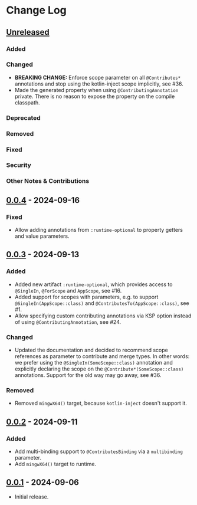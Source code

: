 # Change Log

## [Unreleased]

### Added

### Changed

* **BREAKING CHANGE:** Enforce scope parameter on all `@Contributes*` annotations and stop using the kotlin-inject scope implicitly, see #36.
* Made the generated property when using `@ContributingAnnotation` private. There is no reason to expose the property on the compile classpath.

### Deprecated

### Removed

### Fixed

### Security

### Other Notes & Contributions


## [0.0.4] - 2024-09-16

### Fixed

* Allow adding annotations from `:runtime-optional` to property getters and value parameters.


## [0.0.3] - 2024-09-13

### Added

- Added new artifact `:runtime-optional`, which provides access to `@SingleIn`, `@ForScope` and `AppScope`, see #16.
- Added support for scopes with parameters, e.g. to support `@SingleIn(AppScope::class)` and `@ContributesTo(AppScope::class)`, see #1.
- Allow specifying custom contributing annotations via KSP option instead of using `@ContributingAnnotation`, see #24.

### Changed

- Updated the documentation and decided to recommend scope references as parameter to contribute and merge types. In other words: we prefer using the `@SingleIn(SomeScope::class)` annotation and explicitly declaring the scope on the `@Contribute*(SomeScope::class)` annotations. Support for the old way may go away, see #36.

### Removed

- Removed `mingwX64()` target, because `kotlin-inject` doesn't support it.


## [0.0.2] - 2024-09-11

### Added

- Add multi-binding support to `@ContributesBinding` via a `multibinding` parameter.
- Add `mingwX64()` target to runtime.


## [0.0.1] - 2024-09-06

- Initial release.

[Unreleased]: https://github.com/amzn/kotlin-inject-anvil/compare/0.0.4...HEAD
[0.0.4]: https://github.com/square/anvil/releases/tag/0.0.4
[0.0.3]: https://github.com/square/anvil/releases/tag/0.0.3
[0.0.2]: https://github.com/square/anvil/releases/tag/0.0.2
[0.0.1]: https://github.com/square/anvil/releases/tag/0.0.1

